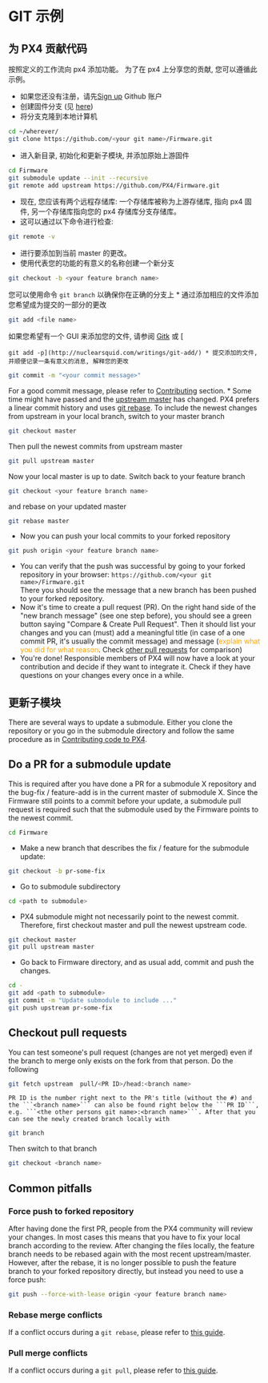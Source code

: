 # GIT 示例

## 为 PX4 贡献代码

按照定义的工作流向 px4 添加功能。 为了在 px4 上分享您的贡献, 您可以遵循此示例。

* 如果您还没有注册，请先[Sign up](https://github.com/join) Github 账户
* 创建固件分支 (见 [here](https://help.github.com/articles/fork-a-repo/#fork-an-example-repository))
* 将分支克隆到本地计算机  
    

```sh
cd ~/wherever/
git clone https://github.com/<your git name>/Firmware.git
```

* 进入新目录, 初始化和更新子模块, 并添加原始上游固件  
    

```sh
cd Firmware
git submodule update --init --recursive
git remote add upstream https://github.com/PX4/Firmware.git
```

* 现在, 您应该有两个远程存储库: 一个存储库被称为上游存储库, 指向 px4 固件, 另一个存储库指向您的 px4 存储库分支存储库。
* 这可以通过以下命令进行检查:

```sh
git remote -v
```

* 进行要添加到当前 master 的更改。
* 使用代表您的功能的有意义的名称创建一个新分支  
    

```sh
git checkout -b <your feature branch name>
```

您可以使用命令 ```git branch``` 以确保你在正确的分支上 * 通过添加相应的文件添加您希望成为提交的一部分的更改  


```sh
git add <file name>
```

如果您希望有一个 GUI 来添加您的文件, 请参阅 [Gitk](https://git-scm.com/book/en/v2/Git-in-Other-Environments-Graphical-Interfaces) 或 [

    git add -p](http://nuclearsquid.com/writings/git-add/) * 提交添加的文件, 并顺便记录一条有意义的消息, 解释您的更改

  


```sh
git commit -m "<your commit message>"
```

For a good commit message, please refer to [Contributing](../contribute/README.md) section. * Some time might have passed and the [upstream master](https://github.com/PX4/Firmware.git) has changed. PX4 prefers a linear commit history and uses [git rebase](https://git-scm.com/book/de/v1/Git-Branching-Rebasing). To include the newest changes from upstream in your local branch, switch to your master branch  


```sh
git checkout master
```

Then pull the newest commits from upstream master  


```sh
git pull upstream master
```

Now your local master is up to date. Switch back to your feature branch  


```sh
git checkout <your feature branch name>
```

and rebase on your updated master  


```sh
git rebase master
```

* Now you can push your local commits to your forked repository  
    

```sh
git push origin <your feature branch name>
```

* You can verify that the push was successful by going to your forked repository in your browser: ```https://github.com/<your git name>/Firmware.git```  
    There you should see the message that a new branch has been pushed to your forked repository.
* Now it's time to create a pull request (PR). On the right hand side of the "new branch message" (see one step before), you should see a green button saying "Compare & Create Pull Request". Then it should list your changes and you can (must) add a meaningful title (in case of a one commit PR, it's usually the commit message) and message (<span style="color:orange">explain what you did for what reason</span>. Check [other pull requests](https://github.com/PX4/Firmware/pulls) for comparison)
* You're done! Responsible members of PX4 will now have a look at your contribution and decide if they want to integrate it. Check if they have questions on your changes every once in a while.

## 更新子模块

There are several ways to update a submodule. Either you clone the repository or you go in the submodule directory and follow the same procedure as in [Contributing code to PX4](#Contributing-code-to-PX4).

## Do a PR for a submodule update

This is required after you have done a PR for a submodule X repository and the bug-fix / feature-add is in the current master of submodule X. Since the Firmware still points to a commit before your update, a submodule pull request is required such that the submodule used by the Firmware points to the newest commit.

```sh
cd Firmware
```

* Make a new branch that describes the fix / feature for the submodule update:

```sh
git checkout -b pr-some-fix
```

* Go to submodule subdirectory

```sh
cd <path to submodule>
```

* PX4 submodule might not necessarily point to the newest commit. Therefore, first checkout master and pull the newest upstream code.

```sh
git checkout master
git pull upstream master
```

* Go back to Firmware directory, and as usual add, commit and push the changes.

```sh
cd -
git add <path to submodule>
git commit -m "Update submodule to include ..."
git push upstream pr-some-fix
```

## Checkout pull requests

You can test someone's pull request (changes are not yet merged) even if the branch to merge only exists on the fork from that person. Do the following

```sh
git fetch upstream  pull/<PR ID>/head:<branch name>
```

    PR ID is the number right next to the PR's title (without the #) and the ```<branch name>``` can also be found right below the ```PR ID```, e.g. ```<the other persons git name>:<branch name>```. After that you can see the newly created branch locally with

```sh
git branch
```

Then switch to that branch

```sh
git checkout <branch name>
```

## Common pitfalls

### Force push to forked repository

After having done the first PR, people from the PX4 community will review your changes. In most cases this means that you have to fix your local branch according to the review. After changing the files locally, the feature branch needs to be rebased again with the most recent upstream/master. However, after the rebase, it is no longer possible to push the feature branch to your forked repository directly, but instead you need to use a force push:

```sh
git push --force-with-lease origin <your feature branch name>
```

### Rebase merge conflicts

If a conflict occurs during a ```git rebase```, please refer to [this guide](https://help.github.com/articles/resolving-merge-conflicts-after-a-git-rebase/).

### Pull merge conflicts

If a conflict occurs during a ```git pull```, please refer to [this guide](https://help.github.com/articles/resolving-a-merge-conflict-using-the-command-line/#competing-line-change-merge-conflicts).